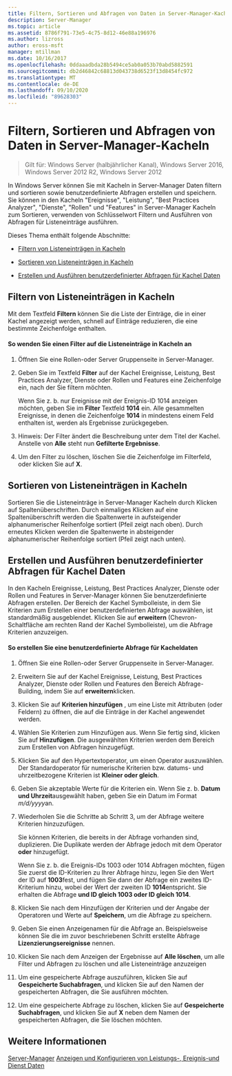 ```yaml
---
title: Filtern, Sortieren und Abfragen von Daten in Server-Manager-Kacheln
description: Server-Manager
ms.topic: article
ms.assetid: 8786f791-73e5-4c75-8d12-46e88a196976
ms.author: lizross
author: eross-msft
manager: mtillman
ms.date: 10/16/2017
ms.openlocfilehash: 0ddaaadbda28b5494ce5ab0a053b70abd5882591
ms.sourcegitcommit: db2d46842c68813d043738d6523f13d8454fc972
ms.translationtype: MT
ms.contentlocale: de-DE
ms.lasthandoff: 09/10/2020
ms.locfileid: "89628303"
---
```

# <a name="filter-sort-and-query-data-in-server-manager-tiles"></a>Filtern, Sortieren und Abfragen von Daten in Server-Manager-Kacheln

>Gilt für: Windows Server (halbjährlicher Kanal), Windows Server 2016, Windows Server 2012 R2, Windows Server 2012

In Windows Server können Sie mit Kacheln in Server-Manager Daten filtern und sortieren sowie benutzerdefinierte Abfragen erstellen und speichern. Sie können in den Kacheln "Ereignisse", "Leistung", "Best Practices Analyzer", "Dienste", "Rollen" und "Features" in Server-Manager Kacheln zum Sortieren, verwenden von Schlüsselwort Filtern und Ausführen von Abfragen für Listeneinträge ausführen.

Dieses Thema enthält folgende Abschnitte:

-   [Filtern von Listeneinträgen in Kacheln](#BKMK_tiles)

-   [Sortieren von Listeneinträgen in Kacheln](#BKMK_sort)

-   [Erstellen und Ausführen benutzerdefinierter Abfragen für Kachel Daten](#BKMK_query)

## <a name="filter-list-entries-in-tiles"></a><a name=BKMK_tiles></a>Filtern von Listeneinträgen in Kacheln
Mit dem Textfeld **Filtern** können Sie die Liste der Einträge, die in einer Kachel angezeigt werden, schnell auf Einträge reduzieren, die eine bestimmte Zeichenfolge enthalten.

#### <a name="to-apply-a-filter-to-the-list-of-entries-in-a-tile"></a>So wenden Sie einen Filter auf die Listeneinträge in Kacheln an

1.  Öffnen Sie eine Rollen-oder Server Gruppenseite in Server-Manager.

2.  Geben Sie im Textfeld **Filter** auf der Kachel Ereignisse, Leistung, Best Practices Analyzer, Dienste oder Rollen und Features eine Zeichenfolge ein, nach der Sie filtern möchten.

    Wenn Sie z. b. nur Ereignisse mit der Ereignis-ID 1014 anzeigen möchten, geben Sie im **Filter** Textfeld **1014** ein. Alle gesammelten Ereignisse, in denen die Zeichenfolge **1014** in mindestens einem Feld enthalten ist, werden als Ergebnisse zurückgegeben.

3.  Hinweis: Der Filter ändert die Beschreibung unter dem Titel der Kachel. Anstelle von **Alle** steht nun **Gefilterte Ergebnisse**.

4.  Um den Filter zu löschen, löschen Sie die Zeichenfolge im Filterfeld, oder klicken Sie auf **X**.

## <a name="sort-list-entries-in-tiles"></a><a name=BKMK_sort></a>Sortieren von Listeneinträgen in Kacheln
Sortieren Sie die Listeneinträge in Server-Manager Kacheln durch Klicken auf Spaltenüberschriften. Durch einmaliges Klicken auf eine Spaltenüberschrift werden die Spaltenwerte in aufsteigender alphanumerischer Reihenfolge sortiert (Pfeil zeigt nach oben). Durch erneutes Klicken werden die Spaltenwerte in absteigender alphanumerischer Reihenfolge sortiert (Pfeil zeigt nach unten).

## <a name="create-and-run-custom-queries-on-tile-data"></a><a name=BKMK_query></a>Erstellen und Ausführen benutzerdefinierter Abfragen für Kachel Daten
In den Kacheln Ereignisse, Leistung, Best Practices Analyzer, Dienste oder Rollen und Features in Server-Manager können Sie benutzerdefinierte Abfragen erstellen. Der Bereich der Kachel Symbolleiste, in dem Sie Kriterien zum Erstellen einer benutzerdefinierten Abfrage auswählen, ist standardmäßig ausgeblendet. Klicken Sie auf **erweitern** (Chevron-Schaltfläche am rechten Rand der Kachel Symbolleiste), um die Abfrage Kriterien anzuzeigen.

#### <a name="to-create-a-custom-query-for-tile-data"></a>So erstellen Sie eine benutzerdefinierte Abfrage für Kacheldaten

1.  Öffnen Sie eine Rollen-oder Server Gruppenseite in Server-Manager.

2.  Erweitern Sie auf der Kachel Ereignisse, Leistung, Best Practices Analyzer, Dienste oder Rollen und Features den Bereich Abfrage-Building, indem Sie auf **erweitern**klicken.

3.  Klicken Sie auf **Kriterien hinzufügen** , um eine Liste mit Attributen (oder Feldern) zu öffnen, die auf die Einträge in der Kachel angewendet werden.

4.  Wählen Sie Kriterien zum Hinzufügen aus. Wenn Sie fertig sind, klicken Sie auf **Hinzufügen**. Die ausgewählten Kriterien werden dem Bereich zum Erstellen von Abfragen hinzugefügt.

5.  Klicken Sie auf den Hypertextoperator, um einen Operator auszuwählen. Der Standardoperator für numerische Kriterien bzw. datums- und uhrzeitbezogene Kriterien ist **Kleiner oder gleich**.

6.  Geben Sie akzeptable Werte für die Kriterien ein. Wenn Sie z. b. **Datum und Uhrzeit**ausgewählt haben, geben Sie ein Datum im Format *m/d/yyyy*an.

7.  Wiederholen Sie die Schritte ab Schritt 3, um der Abfrage weitere Kriterien hinzuzufügen.

    Sie können Kriterien, die bereits in der Abfrage vorhanden sind, duplizieren. Die Duplikate werden der Abfrage jedoch mit dem Operator **oder** hinzugefügt.

    Wenn Sie z. b. die Ereignis-IDs 1003 oder 1014 Abfragen möchten, fügen Sie zuerst die ID-Kriterien zu Ihrer Abfrage hinzu, legen Sie den Wert der ID auf **1003**fest, und fügen Sie dann der Abfrage ein zweites ID-Kriterium hinzu, wobei der Wert der zweiten ID **1014**entspricht. Sie erhalten die Abfrage **und ID gleich 1003 oder ID gleich 1014**.

8.  Klicken Sie nach dem Hinzufügen der Kriterien und der Angabe der Operatoren und Werte auf **Speichern**, um die Abfrage zu speichern.

9. Geben Sie einen Anzeigenamen für die Abfrage an. Beispielsweise können Sie die im zuvor beschriebenen Schritt erstellte Abfrage **Lizenzierungsereignisse** nennen.

10. Klicken Sie nach dem Anzeigen der Ergebnisse auf **Alle löschen**, um alle Filter und Abfragen zu löschen und alle Listeneinträge anzuzeigen

11. Um eine gespeicherte Abfrage auszuführen, klicken Sie auf **Gespeicherte Suchabfragen**, und klicken Sie auf den Namen der gespeicherten Abfragen, die Sie ausführen möchten.

12. Um eine gespeicherte Abfrage zu löschen, klicken Sie auf **Gespeicherte Suchabfragen**, und klicken Sie auf **X** neben dem Namen der gespeicherten Abfragen, die Sie löschen möchten.

## <a name="see-also"></a>Weitere Informationen
[Server-Manager](server-manager.md) 
 [Anzeigen und Konfigurieren von Leistungs-, Ereignis-und Dienst Daten](view-and-configure-performance-event-and-service-data.md)



